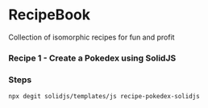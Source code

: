 # RecipeBook

Collection of isomorphic recipes for fun and profit

### Recipe 1 - Create a Pokedex using SolidJS

### Steps 

~~~
npx degit solidjs/templates/js recipe-pokedex-solidjs

~~~
